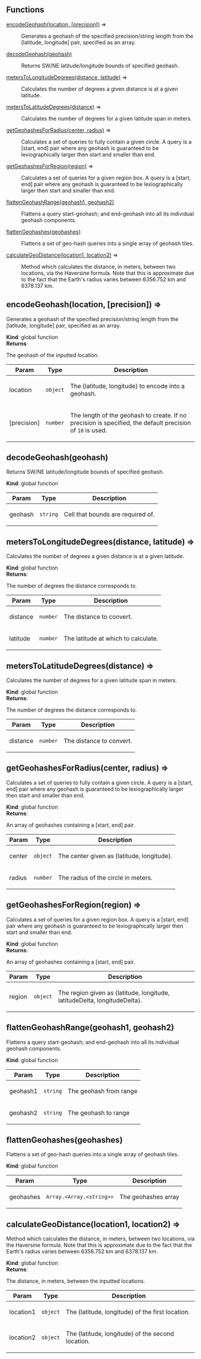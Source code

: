 ## Functions

<dl>
<dt><a href="#encodeGeohash">encodeGeohash(location, [precision])</a> ⇒</dt>
<dd><p>Generates a geohash of the specified precision/string length from the  [latitude, longitude]
pair, specified as an array.</p></dd>
<dt><a href="#decodeGeohash">decodeGeohash(geohash)</a></dt>
<dd><p>Returns SW/NE latitude/longitude bounds of specified geohash.</p></dd>
<dt><a href="#metersToLongitudeDegrees">metersToLongitudeDegrees(distance, latitude)</a> ⇒</dt>
<dd><p>Calculates the number of degrees a given distance is at a given latitude.</p></dd>
<dt><a href="#metersToLatitudeDegrees">metersToLatitudeDegrees(distance)</a> ⇒</dt>
<dd><p>Calculates the number of degrees for a given latitude span in meters.</p></dd>
<dt><a href="#getGeohashesForRadius">getGeohashesForRadius(center, radius)</a> ⇒</dt>
<dd><p>Calculates a set of queries to fully contain a given circle. A query is a [start, end] pair
where any geohash is guaranteed to be lexiographically larger then start and smaller than end.</p></dd>
<dt><a href="#getGeohashesForRegion">getGeohashesForRegion(region)</a> ⇒</dt>
<dd><p>Calculates a set of queries for a given region box. A query is a [start, end] pair
where any geohash is guaranteed to be lexiographically larger then start and smaller than end.</p></dd>
<dt><a href="#flattenGeohashRange">flattenGeohashRange(geohash1, geohash2)</a></dt>
<dd><p>Flattens a query start-geohash; and end-geohash into all its individual geohash components.</p></dd>
<dt><a href="#flattenGeohashes">flattenGeohashes(geohashes)</a></dt>
<dd><p>Flattens a set of geo-hash queries into a single array of geohash tiles.</p></dd>
<dt><a href="#calculateGeoDistance">calculateGeoDistance(location1, location2)</a> ⇒</dt>
<dd><p>Method which calculates the distance, in meters, between two locations,
via the Haversine formula. Note that this is approximate due to the fact that the
Earth's radius varies between 6356.752 km and 6378.137 km.</p></dd>
</dl>

<a name="encodeGeohash"></a>

## encodeGeohash(location, [precision]) ⇒
<p>Generates a geohash of the specified precision/string length from the  [latitude, longitude]
pair, specified as an array.</p>

**Kind**: global function  
**Returns**: <p>The geohash of the inputted location.</p>  

| Param | Type | Description |
| --- | --- | --- |
| location | <code>object</code> | <p>The {latitude, longitude} to encode into a geohash.</p> |
| [precision] | <code>number</code> | <p>The length of the geohash to create. If no precision is specified, the default precision of <code>10</code> is used.</p> |

<a name="decodeGeohash"></a>

## decodeGeohash(geohash)
<p>Returns SW/NE latitude/longitude bounds of specified geohash.</p>

**Kind**: global function  

| Param | Type | Description |
| --- | --- | --- |
| geohash | <code>string</code> | <p>Cell that bounds are required of.</p> |

<a name="metersToLongitudeDegrees"></a>

## metersToLongitudeDegrees(distance, latitude) ⇒
<p>Calculates the number of degrees a given distance is at a given latitude.</p>

**Kind**: global function  
**Returns**: <p>The number of degrees the distance corresponds to.</p>  

| Param | Type | Description |
| --- | --- | --- |
| distance | <code>number</code> | <p>The distance to convert.</p> |
| latitude | <code>number</code> | <p>The latitude at which to calculate.</p> |

<a name="metersToLatitudeDegrees"></a>

## metersToLatitudeDegrees(distance) ⇒
<p>Calculates the number of degrees for a given latitude span in meters.</p>

**Kind**: global function  
**Returns**: <p>The number of degrees the distance corresponds to.</p>  

| Param | Type | Description |
| --- | --- | --- |
| distance | <code>number</code> | <p>The distance to convert.</p> |

<a name="getGeohashesForRadius"></a>

## getGeohashesForRadius(center, radius) ⇒
<p>Calculates a set of queries to fully contain a given circle. A query is a [start, end] pair
where any geohash is guaranteed to be lexiographically larger then start and smaller than end.</p>

**Kind**: global function  
**Returns**: <p>An array of geohashes containing a [start, end] pair.</p>  

| Param | Type | Description |
| --- | --- | --- |
| center | <code>object</code> | <p>The center given as {latitude, longitude}.</p> |
| radius | <code>number</code> | <p>The radius of the circle in meters.</p> |

<a name="getGeohashesForRegion"></a>

## getGeohashesForRegion(region) ⇒
<p>Calculates a set of queries for a given region box. A query is a [start, end] pair
where any geohash is guaranteed to be lexiographically larger then start and smaller than end.</p>

**Kind**: global function  
**Returns**: <p>An array of geohashes containing a [start, end] pair.</p>  

| Param | Type | Description |
| --- | --- | --- |
| region | <code>object</code> | <p>The region given as {latitude, longitude, latitudeDelta, longitudeDelta}.</p> |

<a name="flattenGeohashRange"></a>

## flattenGeohashRange(geohash1, geohash2)
<p>Flattens a query start-geohash; and end-geohash into all its individual geohash components.</p>

**Kind**: global function  

| Param | Type | Description |
| --- | --- | --- |
| geohash1 | <code>string</code> | <p>The geohash from range</p> |
| geohash2 | <code>string</code> | <p>The geohash to range</p> |

<a name="flattenGeohashes"></a>

## flattenGeohashes(geohashes)
<p>Flattens a set of geo-hash queries into a single array of geohash tiles.</p>

**Kind**: global function  

| Param | Type | Description |
| --- | --- | --- |
| geohashes | <code>Array.&lt;Array.&lt;string&gt;&gt;</code> | <p>The geohashes array</p> |

<a name="calculateGeoDistance"></a>

## calculateGeoDistance(location1, location2) ⇒
<p>Method which calculates the distance, in meters, between two locations,
via the Haversine formula. Note that this is approximate due to the fact that the
Earth's radius varies between 6356.752 km and 6378.137 km.</p>

**Kind**: global function  
**Returns**: <p>The distance, in meters, between the inputted locations.</p>  

| Param | Type | Description |
| --- | --- | --- |
| location1 | <code>object</code> | <p>The {latitude, longitude} of the first location.</p> |
| location2 | <code>object</code> | <p>The {latitude, longitude} of the second location.</p> |

